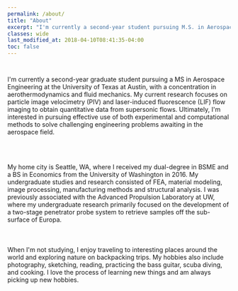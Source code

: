 ```yaml
---
permalink: /about/
title: "About"
excerpt: "I'm currently a second-year student pursuing M.S. in Aerospace Engineering at the University of Texas at Austin."
classes: wide
last_modified_at: 2018-04-10T08:41:35-04:00
toc: false
---
```

<!Header Profile Photo>
<figure style="width: 500px" class="align-center">
  <img src="{{ site.url }}{{ site.baseurl }}/assets/images/profile-photo.jpg" alt="">
</figure>

<!University of Texas>
<figure style="width: 100px" class="align-left">
  <img src="{{ site.url }}{{ site.baseurl }}/assets/images/UTseal.svg" alt="">
</figure>
I'm currently a second-year graduate student pursuing a MS in Aerospace Engineering at the University of Texas at Austin, with a concentration in aerothermodynamics and fluid mechanics. My current research focuses on particle image velocimetry (PIV) and laser-induced fluorescence (LIF) flow imaging to obtain quantitative data from supersonic flows. Ultimately, I'm interested in pursuing effective use of both experimental and computational methods to solve challenging engineering problems awaiting in the aerospace field.
<br/>
<br/>
<!University of Washington>
<figure style="width: 100px" class="align-left">
  <img src="{{ site.url }}{{ site.baseurl }}/assets/images/UWseal.svg" alt="">
</figure>
<br/>
My home city is Seattle, WA, where I received my dual-degree in BSME and a BS in Economics from the University of Washington in 2016. My undergraduate studies and research consisted of FEA, material modeling, image processing, manufacturing methods and structural analysis. I was previously associated with the Advanced Propulsion Laboratory at UW, where my undergraduate research primarily focused on the development of a two-stage penetrator probe system to retrieve samples off the sub-surface of Europa.
<br/>
<br/>
<br/>
<br/>
When I'm not studying, I enjoy traveling to interesting places around the world and exploring nature on backpacking trips. My hobbies also include photography, sketching, reading, practicing the bass guitar, scuba diving, and cooking. I love the process of learning new things and am always picking up new hobbies.
